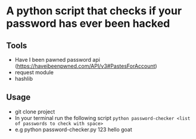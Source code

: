 # A python script that checks if your password has ever been hacked

## Tools

- Have I been pawned password api (https://haveibeenpwned.com/API/v3#PastesForAccount)
- request module
- hashlib

## Usage

- git clone project
- In your terminal run the following script `python password-checker <list of passwords to check with space>`
- e.g python password-checker.py 123 hello goat
